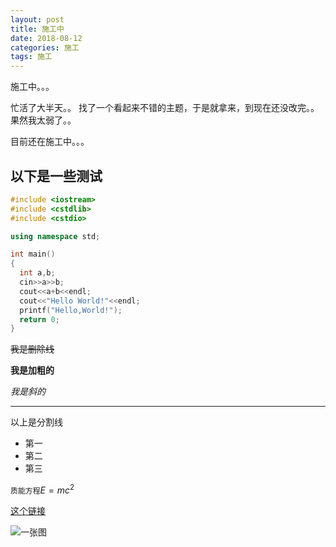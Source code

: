 ```yaml
---
layout: post
title: 施工中
date: 2018-08-12
categories: 施工
tags: 施工
---
```

施工中。。。

忙活了大半天。。
找了一个看起来不错的主题，于是就拿来，到现在还没改完。。
果然我太弱了。。

目前还在施工中。。。

## 以下是一些测试

```cpp
#include <iostream>
#include <cstdlib>
#include <cstdio>

using namespace std;

int main()
{
  int a,b;
  cin>>a>>b;
  cout<<a+b<<endl;
  cout<<"Hello World!"<<endl;
  printf("Hello,World!");
  return 0;
}
```

~~我是删除线~~

**我是加粗的**

_我是斜的_

------------

以上是分割线

- 第一
- 第二
- 第三

`质能方程`$E=mc^2$

[这个链接](https://wwwxxxzzz666.github.io)

![一张图](http://www.bay12games.com/dwarves/screens/adv44.png)
